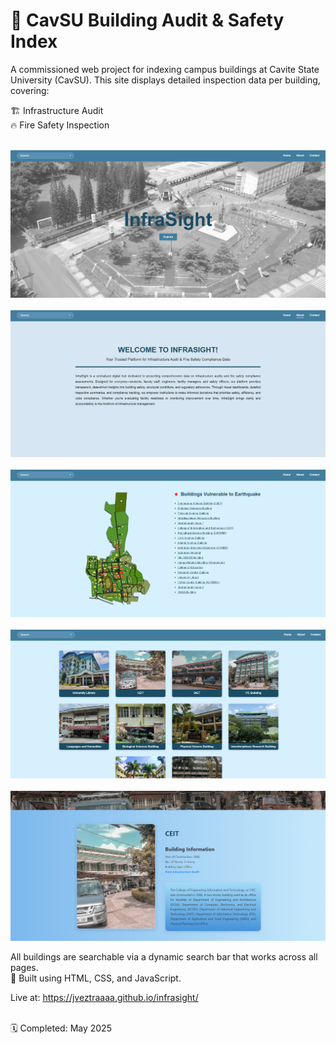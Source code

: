 # 🏫 CavSU Building Audit & Safety Index

A commissioned web project for indexing campus buildings at Cavite State University (CavSU). This site displays detailed inspection data per building, covering: <br>

🏗️ Infrastructure Audit <br>
🔥 Fire Safety Inspection <br><br>

![Landing Page Preview](images/preview.png) <br><br>
![Landing Page Preview](images/preview2.png) <br><br>
![Landing Page Preview](images/preview3.png) <br><br>
![Landing Page Preview](images/preview4.png) <br><br>
![Landing Page Preview](images/preview5.png) <br>

All buildings are searchable via a dynamic search bar that works across all pages. <br>
📁 Built using HTML, CSS, and JavaScript. <br>

Live at: https://jveztraaaa.github.io/infrasight/
<br><br>

🗓️ Completed: May 2025
